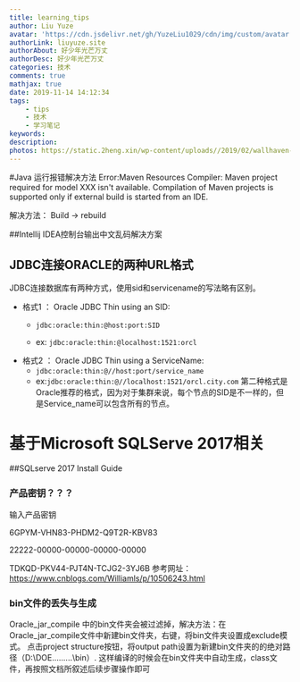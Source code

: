 ```yaml
---
title: learning_tips
author: Liu Yuze
avatar: 'https://cdn.jsdelivr.net/gh/YuzeLiu1029/cdn/img/custom/avatar.jpg'
authorLink: liuyuze.site
authorAbout: 好少年光芒万丈
authorDesc: 好少年光芒万丈
categories: 技术
comments: true
mathjax: true
date: 2019-11-14 14:12:34
tags:
    - tips
    - 技术
    - 学习笔记
keywords:
description:
photos: https://static.2heng.xin/wp-content/uploads//2019/02/wallhaven-672007-1-1024x576.png
---
```

#Java 运行报错解决方法
Error:Maven Resources Compiler: Maven project required for model XXX isn't available. Compilation of Maven projects is supported only if external build is started from an IDE.

解决方法： Build -> rebuild

##Intellij IDEA控制台输出中文乱码解决方案

## JDBC连接ORACLE的两种URL格式
JDBC连接数据库有两种方式，使用sid和servicename的写法略有区别。

* 格式1 ： Oracle JDBC Thin using an SID:
    * ```jdbc:oracle:thin:@host:port:SID```
    
    * ex: ```jdbc:oracle:thin:@localhost:1521:orcl```
* 格式2 ： Oracle JDBC Thin using a ServiceName:
    * ```jdbc:oracle:thin:@//host:port/service_name```
    * ex:```jdbc:oracle:thin:@//localhost:1521/orcl.city.com```
第二种格式是Oracle推荐的格式，因为对于集群来说，每个节点的SID是不一样的，但是Service_name可以包含所有的节点。
# 基于Microsoft SQLServe 2017相关

##SQLserve 2017 Install Guide

### 产品密钥？？？
输入产品密钥 

6GPYM-VHN83-PHDM2-Q9T2R-KBV83

22222-00000-00000-00000-00000

TDKQD-PKV44-PJT4N-TCJG2-3YJ6B
参考网址：https://www.cnblogs.com/Williamls/p/10506243.html

### bin文件的丢失与生成
Oracle_jar_compile 中的bin文件夹会被过滤掉，解决方法：在Oracle_jar_compile文件中新建bin文件夹，右键，将bin文件夹设置成exclude模式。
点击project structure按钮，将output path设置为新建bin文件夹的的绝对路径（D:\DOE.........\bin）.
这样编译的时候会在bin文件夹中自动生成，class文件，再按照文档所叙述后续步骤操作即可


